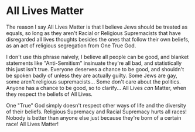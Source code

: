 # All Lives Matter

The reason I say All Lives Matter is that I believe Jews should be treated as equals, so long as they aren't Racial or Religious Supremacists that have disregarded all lives thoughts besides the ones that follow their own beliefs, as an act of religious segregation from One True God.

I don't use this phrase naively, I believe all people can be good, and blanket statements like "Anti-Semitism" insinuate they're all bad, and statistically this just isn't true.
Everyone deserves a chance to be good, and shouldn't be spoken badly of unless they are actually guilty. Some Jews are gay, some aren't religious supremacists...
Some don't care about the politics.
Anyone has a chance to be good, so to clarify...
All Lives *can* Matter, when they respect the beliefs of All Lives.

One "True" God simply doesn't respect other ways of life and the diversity of their beliefs.
Religious Supremacy and Racial Supremacy hurts all races!
Nobody is better than anyone else just because they're born of a certain race!
All Lives Matter!